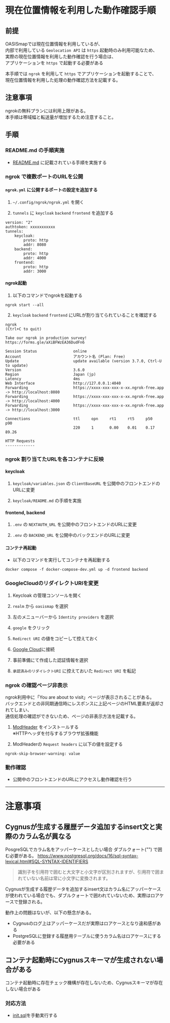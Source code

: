 # 現在位置情報を利用した動作確認手順

## 前提

OASISmapでは現在位置情報を利用しているが、  
内部で利用している `Geolocation API` は `https` 起動時のみ利用可能なため、  
実際の現在位置情報を利用した動作確認を行う場合は、  
アプリケーションを `https` で起動する必要がある  

本手順では `ngrok` を利用して `https` でアプリケーションを起動することで、  
現在位置情報を利用した処理の動作確認方法を記載する。

## 注意事項

ngrokの無料プランには利用上限がある。  
本手順は帯域幅と転送量が増加するため注意すること。

## 手順

### README.md の手順実施

- [README.md](../README.md) に記載されている手順を実施する  

### ngrok で複数ポートのURLを公開

#### `ngrok.yml` に公開するポートの設定を追加する

1. `~/.config/ngrok/ngrok.yml` を開く

2. `tunnels` に `keycloak` `backend` `frontend` を追加する
```
version: "2"
authtoken: xxxxxxxxxxx
tunnels:
    keycloak:
        proto: http
        addr: 8080
    backend:
        proto: http
        addr: 4000
    frontend:
        proto: http
        addr: 3000
```

#### ngrok起動

1. 以下のコマンドでngrokを起動する

```
ngrok start --all
```

2. `keycloak` `backend` `frontend` にURLが割り当てられていることを確認する

```
ngrok                                                                                         (Ctrl+C to quit)
                                                                                                              
Take our ngrok in production survey! https://forms.gle/aXiBFWzEA36DudFn6                                      
                                                                                                              
Session Status                online                                                                          
Account                       アカウント名 (Plan: Free)                                                       
Update                        update available (version 3.7.0, Ctrl-U to update)                              
Version                       3.6.0                                                                           
Region                        Japan (jp)                                                                      
Latency                       4ms                                                                             
Web Interface                 http://127.0.0.1:4040                                                           
Forwarding                    https://xxxx-xxx-xxx-x-xx.ngrok-free.app -> http://localhost:8080               
Forwarding                    https://xxxx-xxx-xxx-x-xx.ngrok-free.app -> http://localhost:4000               
Forwarding                    https://xxxx-xxx-xxx-x-xx.ngrok-free.app -> http://localhost:3000               
                                                                                                              
Connections                   ttl     opn     rt1     rt5     p50     p90                                     
                              220     1       0.00    0.01    0.17    89.26                                   
                                                                                                              
HTTP Requests                                                                                                 
-------------    
```

### ngrok 割り当てたURLを各コンテナに反映

#### keycloak

1. `keycloak/variables.json` の `ClientBaseURL` を公開中のフロントエンドのURLに変更

2. `keycloak/README.md` の手順を実施

#### frontend, backend

1. `.env` の `NEXTAUTH_URL` を公開中のフロントエンドのURLに変更

2. `.env` の `BACKEND_URL` を公開中のバックエンドのURLに変更

#### コンテナ再起動

- 以下のコマンドを実行してコンテナを再起動する

```
docker compose -f docker-compose-dev.yml up -d frontend backend
```

### GoogleCloudのリダイレクトURIを変更

1. Keycloak の管理コンソールを開く

2. `realm` から `oasismap` を選択

3. 左のメニューバーから `Identity providers` を選択

4. `google` をクリック

5. `Redirect URI` の値をコピーして控えておく

6. [Google Cloud](https://console.cloud.google.com/apis/credentials)に接続

7. 事前準備にて作成した認証情報を選択

8. `承認済みのリダイレクトURI` に控えておいた `Redirect URI` を転記

### ngrok の確認ページ非表示

ngrok利用中に「You are about to visit」ページが表示されることがある。  
バックエンドとの非同期通信時にレスポンスに上記ページのHTML要素が返却されてしまい、  
通信処理の確認ができないため、ページの非表示方法を記載する。

1. [ModHeader](https://modheader.com/) をインストールする  
    ※HTTPヘッダを付与するブラウザ拡張機能

2. ModHeaderの `Request headers` に以下の値を設定する

```
ngrok-skip-browser-warning: value
```

### 動作確認

- 公開中のフロントエンドのURLにアクセスし動作確認を行う

---

# 注意事項

## Cygnusが生成する履歴データ追加するinsert文と実際のカラム名が異なる
PosgreSQLでカラム名をアッパーケースとしたい場合 ダブルクォート("") で囲む必要がある。
https://www.postgresql.org/docs/16/sql-syntax-lexical.html#SQL-SYNTAX-IDENTIFIERS

> 識別子を引用符で囲むと大文字と小文字が区別されますが、引用符で囲まれていない名前は常に小文字に変換されます。

Cygnusが生成する履歴データを追加するinsert文はカラム名にアッパーケースが使われている場合でも、ダブルクォートで囲われていないため、実際はロアケースで登録される。

動作上の問題はないが、以下の懸念がある。

- Cygnusのログ上はアッパーケースだが実際はロアケースとなり違和感がある
- PostgreSQLに登録する履歴用テーブルに使うカラム名はロアケースにする必要がある

## コンテナ起動時にCygnusスキーマが生成されない場合がある

コンテナ起動時に存在チェック機構が存在しないため、Cygnusスキーマが存在しない場合がある

### 対応方法
- [init.sql](https://github.com/c-3lab/oasismap/blob/main/setup/init.sql)を手動実行する